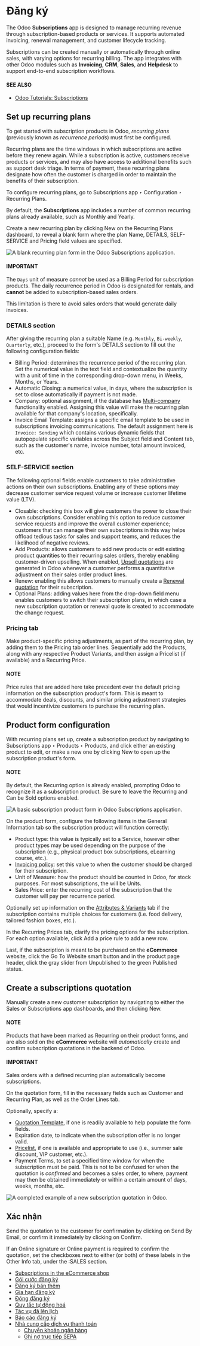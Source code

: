 # Đăng ký

The Odoo **Subscriptions** app is designed to manage recurring revenue through subscription-based
products or services. It supports automated invoicing, renewal management, and customer lifecycle
tracking.

Subscriptions can be created manually or automatically through online sales, with varying options
for recurring billing. The app integrates with other Odoo modules such as **Invoicing**, **CRM**,
**Sales**, and **Helpdesk** to support end-to-end subscription workflows.

#### SEE ALSO
- [Odoo Tutorials: Subscriptions](https://www.odoo.com/slides/subscription-20)

## Set up recurring plans

To get started with subscription products in Odoo, *recurring plans* (previously known as
*recurrence periods*) must first be configured.

Recurring plans are the time windows in which subscriptions are active before they renew again.
While a subscription is active, customers receive products or services, and may also have access to
additional benefits such as support desk triage. In terms of payment, these recurring plans
designate how often the customer is charged in order to maintain the benefits of their subscription.

To configure recurring plans, go to Subscriptions app ‣ Configuration ‣
Recurring Plans.

By default, the **Subscriptions** app includes a number of common recurring plans already available,
such as Monthly and Yearly.

Create a new recurring plan by clicking New on the Recurring Plans
dashboard, to reveal a blank form where the plan Name, DETAILS,
SELF-SERVICE and Pricing field values are specified.

![A blank recurring plan form in the Odoo Subscriptions application.](../../.gitbook/assets/recurring-plan-blank-form.png)

#### IMPORTANT
The `Days` unit of measure *cannot* be used as a Billing Period for subscription
products. The daily recurrence period in Odoo is designated for rentals, and **cannot** be added
to subscription-based sales orders.

This limitation is there to avoid sales orders that would generate daily invoices.

### DETAILS section

After giving the recurring plan a suitable Name (e.g. `Monthly`, `Bi-weekly`,
`Quarterly`, etc.), proceed to the form's DETAILS section to fill out the following
configuration fields:

- Billing Period: determines the recurrence period of the recurring plan. Set the
  numerical value in the text field and contextualize the quantity with a unit of time in the
  corresponding drop-down menu, in Weeks, Months, or Years.
- Automatic Closing: a numerical value, in days, where the subscription is set to close
  automatically if payment is not made.
- Company: optional assignment, if the database has [Multi-company](../general/multi_company.md) functionality enabled. Assigning this value will make the recurring
  plan available for that company's location, specifically.
- Invoice Email Template: assigns a specific email template to be used in subscriptions
  invoicing communications. The default assignment here is `Invoice: Sending` which contains various
  dynamic fields that autopopulate specific variables across the Subject field and
  Content tab, such as the customer's name, invoice number, total amount invoiced, etc.

### SELF-SERVICE section

The following optional fields enable customers to take administrative actions on their own
subscriptions. Enabling any of these options may decrease customer service request volume or
increase customer lifetime value (LTV).

- Closable: checking this box will give customers the power to close their own
  subscriptions. Consider enabling this option to reduce customer service requests and improve the
  overall customer experience; customers that can manage their own subscriptions in this way helps
  offload tedious tasks for sales and support teams, and reduces the likelihood of negative reviews.
- Add Products: allows customers to add new products or edit existing product quantities
  to their recurring sales orders, thereby enabling customer-driven upselling. When enabled,
  [Upsell quotations](subscriptions/upselling.md) are generated in Odoo whenever a customer
  performs a quantitative adjustment on their sales order product lines.
- Renew: enabling this allows customers to manually create a [Renewal quotation](subscriptions/renewals.md) for their subscription.
- Optional Plans: adding values here from the drop-down field menu enables customers to
  switch their subscription plans, in which case a new subscription quotation or renewal quote is
  created to accommodate the change request.

### Pricing tab

Make product-specific pricing adjustments, as part of the recurring plan, by adding them to the
Pricing tab order lines. Sequentially add the Products, along with any
respective Product Variants, and then assign a Pricelist (if available) and
a Recurring Price.

#### NOTE
Price rules that are added here take precedent over the default pricing information on the
subscription product's form. This is meant to accommodate deals, discounts, and similar pricing
adjustment strategies that would incentivize customers to purchase the recurring plan.

## Product form configuration

With recurring plans set up, create a subscription product by navigating to
Subscriptions app ‣ Products ‣ Products, and click either an existing product
to edit, or make a new one by clicking New to open up the subscription product's form.

#### NOTE
By default, the Recurring option is already enabled, prompting Odoo to recognize it
as a subscription product. Be sure to leave the Recurring and Can be Sold
options enabled.

![A basic subscription product form in Odoo Subscriptions application.](../../.gitbook/assets/subscription-product-form.png)

On the product form, configure the following items in the General Information tab so the
subscription product will function correctly:

- Product type: this value is typically set to a Service, however other
  product types may be used depending on the purpose of the subscription (e.g., physical product box
  subscriptions, eLearning course, etc.).
- [Invoicing policy](sales/invoicing/invoicing_policy.md): set this value to when the customer
  should be charged for their subscription.
- Unit of Measure: how the product should be counted in Odoo, for stock purposes. For
  most subscriptions, the  will be Units.
- Sales Price: enter the recurring cost of the subscription that the customer will pay
  per recurrence period.

Optionally set up information on the [Attributes & Variants](sales/products_prices/products/variants.md) tab if the subscription contains multiple choices for
customers (i.e. food delivery, tailored fashion boxes, etc.).

In the Recurring Prices tab, clarify the pricing options for the subscription. For each
option available, click Add a price rule to add a new row.

Last, if the subscription is meant to be purchased on the **eCommerce** website, click the
<i class="fa fa-globe"></i> Go To Website smart button and in the product page header, click
the gray slider from Unpublished to the green Published status.

<a id="subscriptions-quotations"></a>

## Create a subscriptions quotation

Manually create a new customer subscription by navigating to either the Sales or
Subscriptions app dashboards, and then clicking New.

#### NOTE
Products that have been marked as Recurring on their product forms, and are also sold
on the **eCommerce** website will *automatically* create and confirm subscription quotations in
the backend of Odoo.

#### IMPORTANT
Sales orders with a defined recurring plan automatically become subscriptions.

On the quotation form, fill in the necessary fields such as Customer and
Recurring Plan, as well as the Order Lines tab.

Optionally, specify a:

- [Quotation Template](sales/send_quotations/quote_template.md), if one is readily available to
  help populate the form fields.
- Expiration date, to indicate when the subscription offer is no longer valid.
- [Pricelist](sales/products_prices/prices/pricing.md#sales-product-prices-pricelist), if one is available and appropriate to use
  (i.e., summer sale discount, VIP customer, etc.).
- Payment Terms, to set a specified time window for when the subscription must be paid.
  This is not to be confused for when the quotation is *confirmed* and becomes a sales order, to
  where, payment may then be obtained immediately or within a certain amount of days, weeks, months,
  etc.

![A completed example of a new subscription quotation in Odoo.](../../.gitbook/assets/new-subscription-form.png)

<a id="subscriptions-confirmation"></a>

## Xác nhận

Send the quotation to the customer for confirmation by clicking on Send By Email, or
confirm it immediately by clicking on Confirm.

If an Online signature or Online payment is required to confirm the
quotation, set the checkboxes next to either (or both) of these labels in the Other Info
tab, under the :SALES section.

* [Subscriptions in the eCommerce shop](subscriptions/ecommerce.md)
* [Gói cước đăng ký](subscriptions/plans.md)
* [Đăng ký bán thêm](subscriptions/upselling.md)
* [Gia hạn đăng ký](subscriptions/renewals.md)
* [Đóng đăng ký](subscriptions/closing.md)
* [Quy tắc tự động hoá](subscriptions/automatic_alerts.md)
* [Tác vụ đã lên lịch](subscriptions/scheduled_actions.md)
* [Báo cáo đăng ký](subscriptions/reports.md)
* [Nhà cung cấp dịch vụ thanh toán](subscriptions/payment_providers.md)
  * [Chuyển khoản ngân hàng](subscriptions/payment_providers/wire_transfer.md)
  * [Ghi nợ trực tiếp SEPA](subscriptions/payment_providers/sdd.md)
